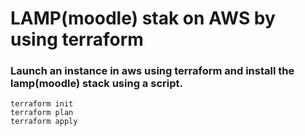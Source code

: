 # LAMP(moodle) stak on AWS by using terraform

### Launch an instance in aws using terraform and install the lamp(moodle) stack using a script.
```
terraform init 
terraform plan
terraform apply
```